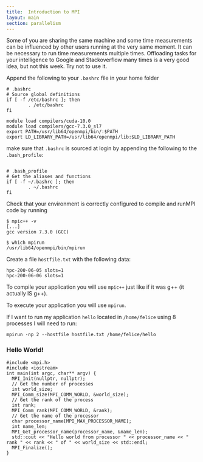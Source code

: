 ```yaml
---
title:  Introduction to MPI
layout: main
section: parallelism
---
```


Some of you are sharing the same machine and some time measurements can be influenced by other users running at the very same moment. It can be necessary to run time measurements multiple times. Offloading tasks for your intelligence to Google and Stackoverflow many times is a very good idea, but not this week. Try not to use it.

Append the following to your `.bashrc` file in your home folder
~~~
# .bashrc
# Source global definitions
if [ -f /etc/bashrc ]; then
        . /etc/bashrc
fi

module load compilers/cuda-10.0
module load compilers/gcc-7.3.0_sl7
export PATH=/usr/lib64/openmpi/bin/:$PATH
export LD_LIBRARY_PATH=/usr/lib64/openmpi/lib:$LD_LIBRARY_PATH
~~~

make sure that `.bashrc` is sourced  at login by appending the following to the `.bash_profile`:
~~~

# .bash_profile
# Get the aliases and functions
if [ -f ~/.bashrc ]; then
        . ~/.bashrc
fi
~~~

Check that your environment is correctly configured to compile and runMPI code by running
~~~
$ mpic++ -v
[...]
gcc version 7.3.0 (GCC)

$ which mpirun
/usr/lib64/openmpi/bin/mpirun
~~~

Create a file `hostfile.txt` with the following data:
~~~
hpc-200-06-05 slots=1
hpc-200-06-06 slots=1
~~~

To compile your application you will use `mpic++` just like if it was g++ (it actually IS g++).

To execute your application you will use `mpirun`.

If I want to run my application `hello` located in `/home/felice` using 8 processes I will need to run:
~~~
mpirun -np 2 --hostfile hostfile.txt /home/felice/hello
~~~


### Hello World!

~~~
#include <mpi.h>
#include <iostream>
int main(int argc, char** argv) {
  MPI_Init(nullptr, nullptr);
  // Get the number of processes
  int world_size;
  MPI_Comm_size(MPI_COMM_WORLD, &world_size);
  // Get the rank of the process
  int rank;
  MPI_Comm_rank(MPI_COMM_WORLD, &rank);
  // Get the name of the processor
  char processor_name[MPI_MAX_PROCESSOR_NAME];
  int name_len;
  MPI_Get_processor_name(processor_name, &name_len);
  std::cout << "Hello world from processor " << processor_name << " rank " << rank << " of " << world_size << std::endl;
  MPI_Finalize();
}
~~~








